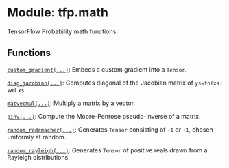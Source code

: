<div itemscope itemtype="http://developers.google.com/ReferenceObject">
<meta itemprop="name" content="tfp.math" />
<meta itemprop="path" content="Stable" />
</div>

# Module: tfp.math

TensorFlow Probability math functions.

## Functions

[`custom_gradient(...)`](../tfp/math/custom_gradient.md): Embeds a custom gradient into a `Tensor`.

[`diag_jacobian(...)`](../tfp/math/diag_jacobian.md): Computes diagonal of the Jacobian matrix of `ys=fn(xs)` wrt `xs`.

[`matvecmul(...)`](../tfp/math/matvecmul.md): Multiply a matrix by a vector.

[`pinv(...)`](../tfp/math/pinv.md): Compute the Moore-Penrose pseudo-inverse of a matrix.

[`random_rademacher(...)`](../tfp/math/random_rademacher.md): Generates `Tensor` consisting of `-1` or `+1`, chosen uniformly at random.

[`random_rayleigh(...)`](../tfp/math/random_rayleigh.md): Generates `Tensor` of positive reals drawn from a Rayleigh distributions.

